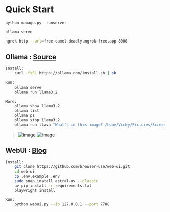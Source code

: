 # Quick Start

```bash
python manage.py  runserver

ollama serve

ngrok http --url=free-camel-deadly.ngrok-free.app 8000
```

## Ollama : [Source](https://ollama.com/library/llama3.2)

```bash
Install:
    curl -fsSL https://ollama.com/install.sh | sh
    
Run:
    ollama serve
    ollama run llama3.2
    
More:
    ollama show llama3.2
    ollama list
    ollama ps
    ollama stop llama3.2
    ollama run llava "What's in this image? /home/Vicky/Pictures/Screenshot.png"
```

>[![image](https://github.com/user-attachments/assets/a33b9e1a-b824-47b2-9259-f78d588e727a)](https://shiny-tribble-vqjxv5jp7w6hw6r-4040.app.github.dev/inspect/http)
>[![image](https://github.com/user-attachments/assets/5427ca16-4477-424f-b2d8-f7ef6b097b6f)](https://free-camel-deadly.ngrok-free.app/)

## WebUI : [Blog](https://readmedium.com/geek-out-time-build-your-own-autonomous-ai-agent-backed-by-the-top-open-source-llm-deepseek-v3-and-9d04820f8f6d)

```bash
Install:
    git clone https://github.com/browser-use/web-ui.git
    cd web-ui
    cp .env.example .env
    sudo snap install astral-uv --classic
    uv pip install -r requirements.txt
    playwright install

Run:
    python webui.py --ip 127.0.0.1 --port 7788
```

